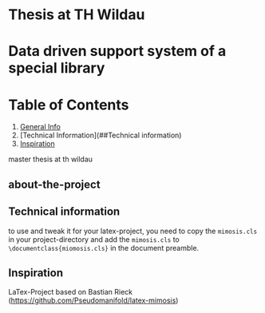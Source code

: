 # Thesis at TH Wildau

# Data driven support system of a special library

# Table of Contents
1. [General Info](##about-the-project)
1. [Technical Information](##Technical information)
1. [Inspiration](##inspiration)

master thesis at th wildau

## about-the-project

## Technical information
to use and tweak it for your latex-project, 
you need to copy the `mimosis.cls` in your project-directory and 
add the `mimosis.cls` to `\documentclass{miomosis.cls}` in the document preamble.

## Inspiration
LaTex-Project based on Bastian Rieck (https://github.com/Pseudomanifold/latex-mimosis)
